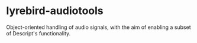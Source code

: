 # lyrebird-audiotools
Object-oriented handling of audio signals, with the aim of enabling a subset of Descript's functionality.
